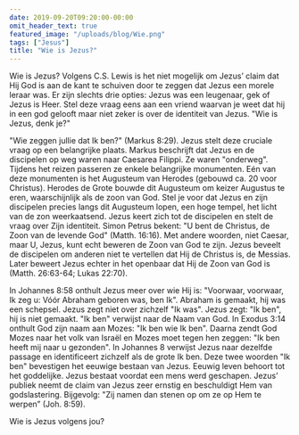 ```yaml
---
date: 2019-09-20T09:20:00-00:00
omit_header_text: true
featured_image: "/uploads/blog/Wie.png"
tags: ["Jesus"]
title: "Wie is Jezus?"
---
```

Wie is Jezus? Volgens C.S. Lewis is het niet mogelijk om Jezus’ claim dat Hij God is aan de kant te schuiven door te zeggen dat Jezus een morele leraar was. Er zijn slechts drie opties: Jezus was een leugenaar, gek of Jezus is Heer. Stel deze vraag eens aan een vriend waarvan je weet dat hij in een god gelooft maar niet zeker is over de identiteit van Jezus. "Wie is Jezus, denk je?" 

"Wie zeggen jullie dat Ik ben?" (Markus 8:29). Jezus stelt deze cruciale vraag op een belangrijke plaats. Markus beschrijft dat Jezus en de discipelen op weg waren naar Caesarea Filippi. Ze waren "onderweg". Tijdens het reizen passeren ze enkele belangrijke monumenten. Eén van deze monumenten is het Augusteum van Herodes (gebouwd ca. 20 voor Christus). Herodes de Grote bouwde dit Augusteum om keizer Augustus te eren, waarschijnlijk als de zoon van God. Stel je voor dat Jezus en zijn discipelen precies langs dit Augusteum lopen, een hoge tempel, het licht van de zon weerkaatsend. Jezus keert zich tot de discipelen en stelt de vraag over Zijn identiteit. Simon Petrus bekent: "U bent de Christus, de Zoon van de levende God" (Matth. 16:16). Met andere woorden, niet Caesar, maar U, Jezus, kunt echt beweren de Zoon van God te zijn. Jezus beveelt de discipelen om anderen niet te vertellen dat Hij de Christus is, de Messias. Later beweert Jezus echter in het openbaar dat Hij de Zoon van God is (Matth. 26:63-64; Lukas 22:70).

In Johannes 8:58 onthult Jezus meer over wie Hij is: "Voorwaar, voorwaar, Ik zeg u: Vóór Abraham geboren was, ben Ik". Abraham is gemaakt, hij was een schepsel. Jezus zegt niet over zichzelf "Ik was". Jezus zegt: "Ik ben", hij is niet gemaakt. "Ik ben" verwijst naar de Naam van God. In Exodus 3:14 onthult God zijn naam aan Mozes: "Ik ben wie Ik ben". Daarna zendt God Mozes naar het volk van Israël en Mozes moet tegen hen zeggen: "Ik ben heeft mij naar u gezonden". In Johannes 8 verwijst Jezus naar dezelfde passage en identificeert zichzelf als de grote Ik ben. Deze twee woorden "Ik ben" bevestigen het eeuwige bestaan van Jezus. Eeuwig leven behoort tot het goddelijke. Jezus bestaat voordat een mens werd geschapen. Jezus’ publiek neemt de claim van Jezus zeer ernstig en beschuldigt Hem van godslastering. Bijgevolg: "Zij namen dan stenen op om ze op Hem te werpen” (Joh. 8:59).

Wie is Jezus volgens jou?
